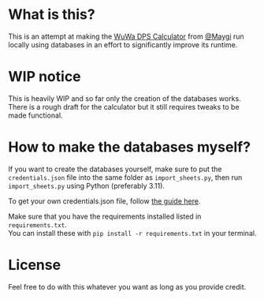 # What is this?
This is an attempt at making the [WuWa DPS Calculator](https://docs.google.com/spreadsheets/d/1vTbG2HfkVxyqvNXF2taikStK-vJJf40QrWa06Fgj17c/edit#gid=0) from [@Maygi](https://github.com/Maygi) run locally using databases in an effort to significantly improve its runtime.

# WIP notice
This is heavily WIP and so far only the creation of the databases works. There is a rough draft for the calculator but it still requires tweaks to be made functional.

# How to make the databases myself?
If you want to create the databases yourself, make sure to put the `credentials.json` file into the same folder as `import_sheets.py`, then run `import_sheets.py` using Python (preferably 3.11).

To get your own credentials.json file, follow [the guide here](https://docs.gspread.org/en/latest/oauth2.html#for-end-users-using-oauth-client-id).

Make sure that you have the requirements installed listed in `requirements.txt`.  
You can install these with `pip install -r requirements.txt` in your terminal.

# License
Feel free to do with this whatever you want as long as you provide credit.
